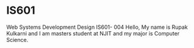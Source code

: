 # IS601
Web Systems Development Design IS601- 004
Hello, My name is Rupak Kulkarni and I am masters student at NJIT and my major is Computer Science.
